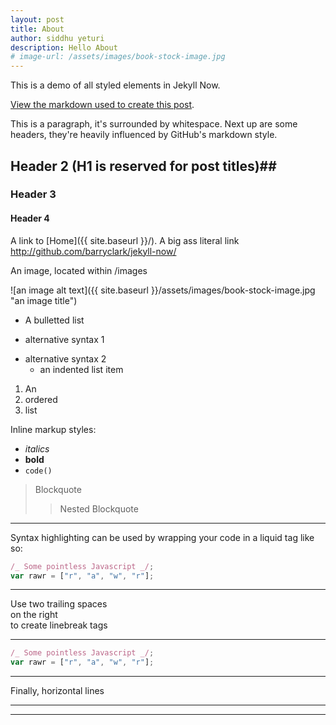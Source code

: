 ```yaml
---
layout: post
title: About
author: siddhu yeturi
description: Hello About
# image-url: /assets/images/book-stock-image.jpg
---
```


This is a demo of all styled elements in Jekyll Now.

[View the markdown used to create this post](https://raw.githubusercontent.com/barryclark/www.jekyllnow.com/gh-pages/_posts/2014-6-19-Markdown-Style-Guide.md).

This is a paragraph, it's surrounded by whitespace. Next up are some headers, they're heavily influenced by GitHub's markdown style.

## Header 2 (H1 is reserved for post titles)##

### Header 3

#### Header 4

A link to [Home]({{ site.baseurl }}/). A big ass literal link <http://github.com/barryclark/jekyll-now/>

An image, located within /images

![an image alt text]({{ site.baseurl }}/assets/images/book-stock-image.jpg "an image title")

- A bulletted list

* alternative syntax 1

- alternative syntax 2
  - an indented list item

1. An
2. ordered
3. list

Inline markup styles:

- _italics_
- **bold**
- `code()`

> Blockquote
>
> > Nested Blockquote

---

Syntax highlighting can be used by wrapping your code in a liquid tag like so:

```javascript
/_ Some pointless Javascript _/;
var rawr = ["r", "a", "w", "r"];
```

---

Use two trailing spaces  
on the right  
to create linebreak tags

---

```javascript
/_ Some pointless Javascript _/;
var rawr = ["r", "a", "w", "r"];
```

---

Finally, horizontal lines

---

---
